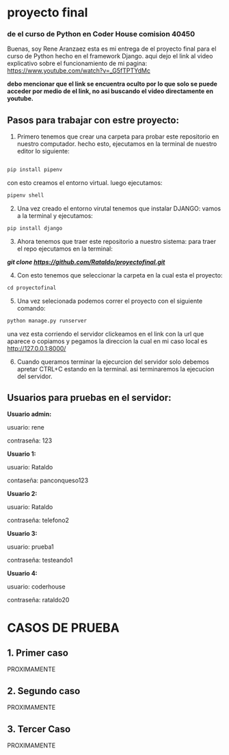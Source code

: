 # proyecto final
###  de el curso de Python en Coder House comision 40450

Buenas, soy Rene Aranzaez esta es mi entrega de el proyecto final para el curso de Python hecho en el framework Django.
aqui dejo el link al video explicativo sobre el funcionamiento de mi pagina: https://www.youtube.com/watch?v=_G5fTPTYdMc

**debo mencionar que el link se encuentra oculto por lo que solo se puede acceder por medio de el link, no asi buscando el video directamente en youtube.**

## Pasos para trabajar con estre proyecto:

1. Primero tenemos que crear una carpeta para probar este repositorio en nuestro computador. hecho esto, ejecutamos en la terminal de nuestro editor lo siguiente:

```Python

pip install pipenv

```
con esto creamos el entorno virtual. luego ejecutamos:

```Python
pipenv shell
```

2. Una vez creado el entorno virutal tenemos que instalar DJANGO:
   vamos a la terminal y ejecutamos:
```Python
pip install django
```

3. Ahora tenemos que traer este repositorio a nuestro sistema:
   para traer el repo ejecutamos en la terminal:

  ***git clone https://github.com/Rataldo/proyectofinal.git***

4. Con esto tenemos que seleccionar la carpeta en la cual esta el proyecto:
```Python
cd proyectofinal
```

5. Una vez selecionada podemos correr el proyecto con el siguiente comando:

```Python
python manage.py runserver
```
una vez esta corriendo el servidor clickeamos en el link con la url que aparece o copiamos y pegamos la direccion
la cual en mi caso local es http://127.0.0.1:8000/

6. Cuando queramos terminar la ejecurcion del servidor solo debemos apretar CTRL+C estando en la terminal. asi terminaremos la ejecucion del servidor.



## Usuarios para pruebas en el servidor:

**Usuario admin:**

usuario: rene

contraseña: 123


**Usuario 1:**

usuario: Rataldo

contaseña: panconqueso123


**Usuario 2:**

usuario: Rataldo

contraseña: telefono2


**Usuario 3:**

usuario: prueba1

contraseña: testeando1


**Usuario 4:**

usuario: coderhouse

contraseña: rataldo20



# CASOS DE PRUEBA

## 1. Primer caso

PROXIMAMENTE


## 2. Segundo caso

PROXIMAMENTE


## 3. Tercer Caso

PROXIMAMENTE














 
